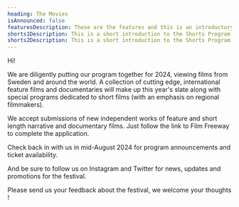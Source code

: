 ```yaml
---
heading: The Movies
isAnnounced: false
featuresDescription: These are the features and this is an introductory paragraph about them.
shorts1Description: This is a short introduction to the Shorts Program 1.
shorts2Description: This is a short introduction to the Shorts Program 2.
---
```

Hi! 

W﻿e are diligently putting our program together for 2024, viewing films from Sweden and around the world. A collection of cutting edge, international feature films and documentaries will make up this year's slate along with special programs dedicated to short films (with an emphasis on regional filmmakers). 

W﻿e accept submissions of new independent works of feature and short length narrative and documentary films. Just follow the link to Film Freeway to complete the application.

C﻿heck back in with us in mid-August 2024 for program announcements and ticket availability. 

And be sure to follow us on Instagram and Twitter for news, updates and promotions for the festival. 

P﻿lease send us your feedback about the festival, we welcome your thoughts !
